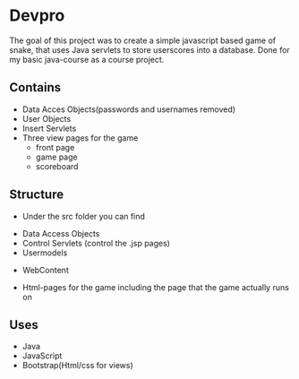 # Devpro
The goal of this project was to create a simple javascript based game of snake,
that uses Java servlets to store userscores into a database.
Done for my basic java-course as a course project.

## Contains
- Data Acces Objects(passwords and usernames removed)
- User Objects
- Insert Servlets
- Three view pages for the game
  * front page
  * game page
  * scoreboard
## Structure
- Under the src folder you can find
 * Data Access Objects
 * Control Servlets (control the .jsp pages)
 * Usermodels
- WebContent
 * Html-pages for the game including the page that the game actually runs on
## Uses
- Java
- JavaScript
- Bootstrap(Html/css for views)
